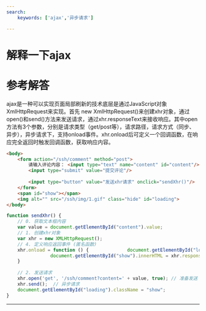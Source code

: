```yaml
---
search:
    keywords: ['ajax','异步请求']

---
```



# 解释一下ajax 


# 参考解答

ajax是一种可以实现页面局部刷新的技术底层是通过JavaScript对象XmlHttpRequest来实现。首先  new XmlHttpRequest()来创建xhr对象，通过open()和send()方法来发送请求，通过xhr.responseText来接收响应。其中open方法有3个参数，分别是请求类型（get/post等），请求路径，请求方式（同步、异步），异步请求下，支持onload事件。xhr.onload后可定义一个回调函数，在响应完全返回时触发回调函数，获取响应内容。






```html
<body>
	<form action="/ssh/comment" method="post">
		请输入评论内容： <input type="text" name="content" id="content"/>
		<input type="submit" value="提交评论"/>
		
		<input type="button" value="发送xhr请求" onclick="sendXhr()"/>
	</form>
	<span id="show"></span>
	<img alt="" src="/ssh/img/1.gif" class="hide" id="loading">
</body>
```

```js
function sendXhr() {
	// 0. 获取文本框内容
	var value = document.getElementById("content").value;
	// 1. 创建xhr对象
	var xhr = new XMLHttpRequest();
	// 4. 定义响应返回事件 (匿名函数)
	xhr.onload = function () {				document.getElementById("loading").className = "hide";
				document.getElementById("show").innerHTML = xhr.responseText;
	}			
			
	// 2. 发送请求
	xhr.open('get', '/ssh/comment?content=' + value, true); // 准备发送
	xhr.send();  // 异步请求
	document.getElementById("loading").className = "show";			
}

```







---


